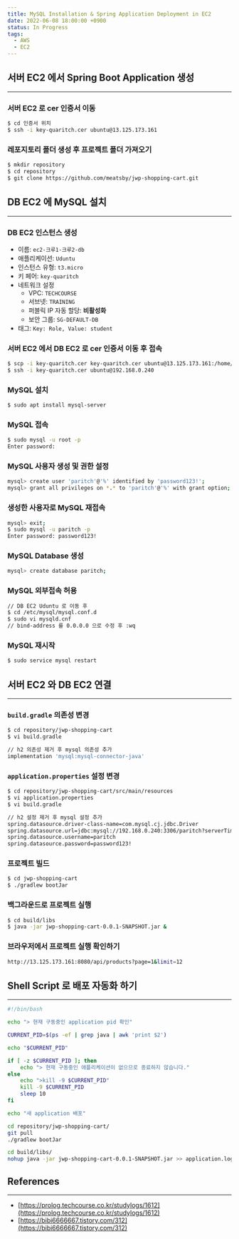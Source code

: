 ```yaml
---
title: MySQL Installation & Spring Application Deployment in EC2
date: 2022-06-08 18:00:00 +0900
status: In Progress
tags:
  - AWS
  - EC2
---
```


## 서버 EC2 에서 Spring Boot Application 생성

---

### 서버 EC2 로 cer 인증서 이동

```bash
$ cd 인증서 위치
$ ssh -i key-quaritch.cer ubuntu@13.125.173.161
```

### 레포지토리 폴더 생성 후 프로젝트 폴더 가져오기

```bash
$ mkdir repository
$ cd repository
$ git clone https://github.com/meatsby/jwp-shopping-cart.git
```

## DB EC2 에 MySQL 설치

---

### DB EC2 인스턴스 생성

- 이름: `ec2-크루1-크루2-db`
- 애플리케이션: `Uduntu`
- 인스턴스 유형: `t3.micro`
- 키 페어: `key-quaritch`
- 네트워크 설정
    - VPC: `TECHCOURSE`
    - 서브넷: `TRAINING`
    - 퍼블릭 IP 자동 할당: **비활성화**
    - 보안 그룹: `SG-DEFAULT-DB`
- 태그: `Key: Role, Value: student`

### 서버 EC2 에서 DB EC2 로 cer 인증서 이동 후 접속

```bash
$ scp -i key-quaritch.cer key-quaritch.cer ubuntu@13.125.173.161:/home/ubuntu
$ ssh -i key-quaritch.cer ubuntu@192.168.0.240
```

### MySQL 설치

```bash
$ sudo apt install mysql-server
```

### MySQL 접속

```bash
$ sudo mysql -u root -p
Enter password:
```

### MySQL 사용자 생성 및 권한 설정

```bash
mysql> create user 'paritch'@'%' identified by 'password123!';
mysql> grant all privileges on *.* to 'paritch'@'%' with grant option;
```

### 생성한 사용자로 MySQL 재접속

```bash
mysql> exit;
$ sudo mysql -u paritch -p
Enter password: password123!
```

### MySQL Database 생성

```bash
mysql> create database paritch;
```

### MySQL 외부접속 허용

```bash
// DB EC2 Uduntu 로 이동 후
$ cd /etc/mysql/mysql.conf.d
$ sudo vi mysqld.cnf
// bind-address 를 0.0.0.0 으로 수정 후 :wq
```

### MySQL 재시작

```bash
$ sudo service mysql restart
```

## 서버 EC2 와 DB EC2 연결

---

### `build.gradle` 의존성 변경

```bash
$ cd repository/jwp-shopping-cart
$ vi build.gradle

// h2 의존성 제거 후 mysql 의존성 추가
implementation 'mysql:mysql-connector-java'
```

### `application.properties` 설정 변경

```bash
$ cd repository/jwp-shopping-cart/src/main/resources
$ vi application.properties
$ vi build.gradle

// h2 설정 제거 후 mysql 설정 추가
spring.datasource.driver-class-name=com.mysql.cj.jdbc.Driver
spring.datasource.url=jdbc:mysql://192.168.0.240:3306/paritch?serverTimezone=UTC&characterEncoding=UTF-8
spring.datasource.username=paritch
spring.datasource.password=password123!
```

### 프로젝트 빌드

```bash
$ cd jwp-shopping-cart
$ ./gradlew bootJar
```

### 백그라운드로 프로젝트 실행

```bash
$ cd build/libs
$ java -jar jwp-shopping-cart-0.0.1-SNAPSHOT.jar &
```

### 브라우저에서 프로젝트 실행 확인하기

```bash
http://13.125.173.161:8080/api/products?page=1&limit=12
```

## Shell Script 로 배포 자동화 하기

---

```bash
#!/bin/bash

echo "> 현재 구동중인 application pid 확인"

CURRENT_PID=$(ps -ef | grep java | awk 'print $2')

echo "$CURRENT_PID"

if [ -z $CURRENT_PID ]; then
    echo "> 현재 구동중인 애플리케이션이 없으므로 종료하지 않습니다."
else
    echo ">kill -9 $CURRENT_PID"
    kill -9 $CURRENT_PID
    sleep 10
fi

echo "새 application 배포"

cd repository/jwp-shopping-cart/
git pull
./gradlew bootJar

cd build/libs/
nohup java -jar jwp-shopping-cart-0.0.1-SNAPSHOT.jar >> application.log 2> /dev/null &
```

## References

---

- [https://prolog.techcourse.co.kr/studylogs/1612](https://prolog.techcourse.co.kr/studylogs/1612)
- [https://bibi6666667.tistory.com/312](https://bibi6666667.tistory.com/312)
